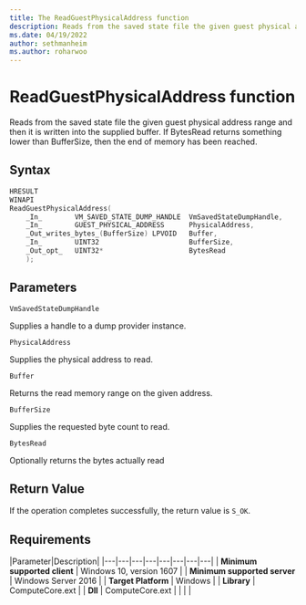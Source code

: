```yaml
---
title: The ReadGuestPhysicalAddress function
description: Reads from the saved state file the given guest physical address range and then it is written into the supplied buffer.
ms.date: 04/19/2022
author: sethmanheim
ms.author: roharwoo
---
```


# ReadGuestPhysicalAddress function

Reads from the saved state file the given guest physical address range and then it is written into the supplied buffer. If BytesRead returns something lower than BufferSize, then the end of memory has been reached.

## Syntax

```C
HRESULT
WINAPI
ReadGuestPhysicalAddress(
    _In_        VM_SAVED_STATE_DUMP_HANDLE  VmSavedStateDumpHandle,
    _In_        GUEST_PHYSICAL_ADDRESS      PhysicalAddress,
    _Out_writes_bytes_(BufferSize) LPVOID   Buffer,
    _In_        UINT32                      BufferSize,
    _Out_opt_   UINT32*                     BytesRead
    );
```

## Parameters

`VmSavedStateDumpHandle`

Supplies a handle to a dump provider instance.

`PhysicalAddress`

Supplies the physical address to read.

`Buffer`

Returns the read memory range on the given address.

`BufferSize`

Supplies the requested byte count to read.

`BytesRead`

Optionally returns the bytes actually read

## Return Value

If the operation completes successfully, the return value is `S_OK`.

## Requirements

|Parameter|Description|
|---|---|---|---|---|---|---|---|
| **Minimum supported client** | Windows 10, version 1607 |
| **Minimum supported server** | Windows Server 2016 |
| **Target Platform** | Windows |
| **Library** | ComputeCore.ext |
| **Dll** | ComputeCore.ext |
|    |    |

